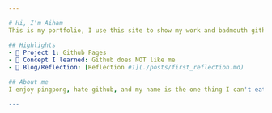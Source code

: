 ```yaml
---

# Hi, I'm Aiham
This is my portfolio, I use this site to show my work and badmouth github

## Highlights
- 🔧 Project 1: Github Pages
- 🧠 Concept I learned: Github does NOT like me
- 📝 Blog/Reflection: [Reflection #1](./posts/first_reflection.md)

## About me
I enjoy pingpong, hate github, and my name is the one thing I can't eat (A Ham).

---
```


